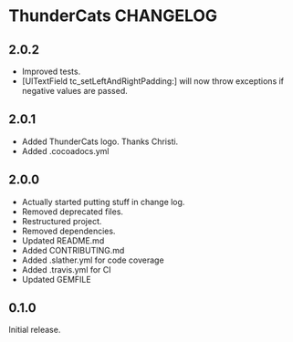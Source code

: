 # ThunderCats CHANGELOG

## 2.0.2

- Improved tests.
- [UITextField tc_setLeftAndRightPadding:] will now throw exceptions if negative values are passed.

## 2.0.1

- Added ThunderCats logo.  Thanks Christi.
- Added .cocoadocs.yml

## 2.0.0

- Actually started putting stuff in change log.
- Removed deprecated files.
- Restructured project.
- Removed dependencies.
- Updated README.md
- Added CONTRIBUTING.md
- Added .slather.yml for code coverage
- Added .travis.yml for CI
- Updated GEMFILE

## 0.1.0

Initial release.
